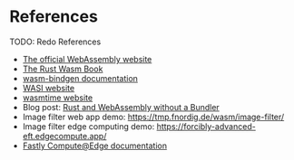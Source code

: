# References

TODO: Redo References

* [The official WebAssembly website](https://webassembly.org/)
* [The Rust Wasm Book](https://rustwasm.github.io/docs/book/)
* [wasm-bindgen documentation](https://rustwasm.github.io/docs/wasm-bindgen)
* [WASI website](https://wasi.dev/)
* [wasmtime website](https://wasmtime.dev/)
* Blog post: [Rust and WebAssembly without a Bundler](https://tung.github.io/posts/rust-and-webassembly-without-a-bundler/)
* Image filter web app demo: <https://tmp.fnordig.de/wasm/image-filter/>
* Image filter edge computing demo: <https://forcibly-advanced-eft.edgecompute.app/>
* [Fastly Compute@Edge documentation](<https://docs.fastly.com/products/compute-at-edge>)
